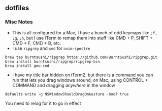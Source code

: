 ## dotfiles

### Misc Notes

- This is all configured for a Mac, I have a bunch of odd keymaps like `;f,` `;g`, `;h`, but I use iTerm to remap them into stuff like CMD + P, SHIFT + CMD + F, CMD + B, etc.
- I use `ripgrep` and `sed` for `nvim-spectre`

```
brew tap burntsushi/ripgrep https://github.com/BurntSushi/ripgrep.git
brew install burntsushi/ripgrep/ripgrep-bin
brew install gnu-sed
```

- I have my title bar hidden on iTerm2, but there is a command you can run that lets you drag windows around, on Mac, using CONTROL + COMMAND and dragging *anywhere* in the window 

```
defaults write -g NSWindowShouldDragOnGesture -bool true
```

You need to relog for it to go in effect
